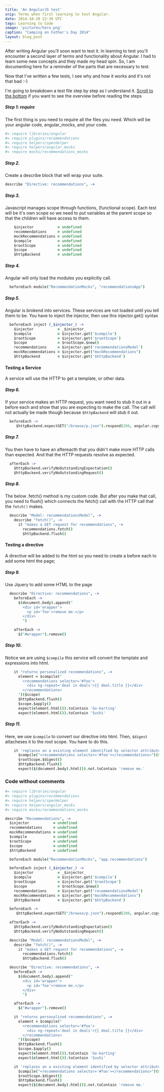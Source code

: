 ```yaml
---
title: 'An AngularJS test'
snip: Terms when first learning to test Angular.
date: 2014-10-20 22:39 UTC
tags: Learning to Code
image: 'pictures/hero.png'
caption: "Camping on Father's Day 2014"
layout: blog_post
---
```


After writing Angular you'll soon want to test it. In learning to test you'll encounter a second layer of terms and functionality about Angular. I had to learn some new concepts and they made my head spin. So, I am documenting here for a reminder of the parts that are necessary to test. 

Now that I've written a few tests, I see why and how it works and it's not that bad :-) 

I'm going to breakdown a test file step by step as I understand it. 
[Scroll to the bottom](#test-without-comments) if you want to see the overview before reading the steps

##### Step 1: require
The first thing is you need to require all the files you need.
Which will be your angular code, angular_mocks, and your code.

~~~coffeescript
#= require libraries/angular
#= require plugins/recommendations
#= require helpers/specHelper
#= require helpers/angular_mocks
#= require mocks/recommendations_mocks
~~~

##### Step 2.
Create a describe block that will wrap your suite.

~~~coffeescript
describe "Directive: recommendations", ->
~~~

##### Step 3.
  Javascript manages scope through functions, (functional scope). Each test will be it's own scope so we need to put variables at the parent scope so that the children will have access to them.

~~~coffeescript
    $injector           = undefined
    recommendations     = undefined
    mockRecommendations = undefined
    $compile            = undefined
    $rootScope          = undefined
    $scope              = undefined
    $httpBackend        = undefined
~~~

##### Step 4.
Angular will only load the modules you explicitly call.

~~~coffeescript
  beforeEach module("RecommendationMocks", "recommendationsApp")
~~~

##### Step 5.
Angular is brokend into services. These services are not loaded until you tell them to be. You have to inject the injector, then use this injector.get() syntax

~~~coffeescript
  beforeEach inject (_$injector_) ->
    $injector           = _$injector_
    $compile            = $injector.get('$compile')
    $rootScope          = $injector.get('$rootScope')
    $scope              = $rootScope.$new()
    recommendations     = $injector.get('recommendationsModel')
    mockRecommendations = $injector.get("mockRecommendations")
    $httpBackend        = $injector.get('$httpBackend')
~~~

#### Testing a Service
A service will use the HTTP to get a template, or other data.

##### Step 6.
If your service makes an HTTP request, you want need to stub it out in a before each and show that you are expecting to make the call. The call will not actually be made though because `$httpBackend` will stub it out.

~~~coffeescript
  beforeEach ->
     $httpBackend.expectGET("/browse/p.json").respond(200, angular.copy(mockRecommendations))
~~~

##### Step 7.
You then have to have an aftereacth that you didn't make more HTTP calls than expected. And that the HTTP requests resolve as expected.

~~~coffeescript
  afterEach ->
    $httpBackend.verifyNoOutstandingExpectation()
    $httpBackend.verifyNoOutstandingRequest()
~~~

##### Step 8.
The below .fetch() method is my custom code. But after you make that call, you need to flush() which connects the fetch() call with the HTTP call that the `fetch()` makes.

~~~coffeescript
  describe "Model: recommendationsModel", ->
    describe "fetch()", ->
      it "makes a GET request for recommendations", ->
        recommendations.fetch()
        $httpBackend.flush()
~~~

#### Testing a directive
A directive will be added to the html so you need to create a before each to add some html the page;

##### Step 9.
Use Jquery to add some HTML to the page

~~~coffeescript
  describe "Directive: recommendations", ->
    beforeEach ->
      $(document.body).append("
        <div id='wrapper'>
          <p id='foo'>remove me.</p>
        </div>
        ")

    afterEach ->
      $("#wrapper").remove()
~~~

##### Step 10.
Notice we are using `$compile` this service will convert the template and expressions into html. 

~~~coffeescript
    it "returns personalized recommendations", ->
      element = $compile("
        <recommendations selector='#foo'>
          <div ng-repeat='deal in deals'>{{ deal.title }}</div>
        </recommendations>
      ")($scope)
      $httpBackend.flush()
      $scope.$apply()
      expect(element.html()).toContain 'Go-karting'
      expect(element.html()).toContain 'Sushi'
~~~

##### Step 11.
Here, we use `$compile` to convert our directive into html.
Then, `$digest` attacheses it to the root scope. You have to do this.

~~~coffeescript
    it 'replaces an a existing element identified by selector attribute', ->
      $compile("<recommendations selector='#foo'></recommendations>")($scope)
      $rootScope.$digest()
      $httpBackend.flush()
      expect($(document.body).html()).not.toContain 'remove me.'
~~~


<div id="test-without-comments"></div>

### Code without comments

~~~coffeescript
#= require libraries/angular
#= require plugins/recommendations
#= require helpers/specHelper
#= require helpers/angular_mocks
#= require mocks/recommendations_mocks

describe "Recommendations", ->
  $injector           = undefined
  recommendations     = undefined
  mockRecommendations = undefined
  $compile            = undefined
  $rootScope          = undefined
  $scope              = undefined
  $httpBackend        = undefined

  beforeEach module("RecommendationMocks", "app.recommendations")

  beforeEach inject (_$injector_) ->
    $injector           = _$injector_
    $compile            = $injector.get('$compile')
    $rootScope          = $injector.get('$rootScope')
    $scope              = $rootScope.$new()
    recommendations     = $injector.get('recommendationsModel')
    mockRecommendations = $injector.get("mockRecommendations")
    $httpBackend        = $injector.get('$httpBackend')

  beforeEach ->
     $httpBackend.expectGET("/browse/p.json").respond(200, angular.copy(mockRecommendations))

  afterEach ->
    $httpBackend.verifyNoOutstandingExpectation()
    $httpBackend.verifyNoOutstandingRequest()

  describe "Model: recommendationsModel", ->
    describe "fetch()", ->
      it "makes a GET request for recommendations", ->
        recommendations.fetch()
        $httpBackend.flush()

  describe "Directive: recommendations", ->
    beforeEach ->
      $(document.body).append("
        <div id='wrapper'>
          <p id='foo'>remove me.</p>
        </div>
        ")

    afterEach ->
      $("#wrapper").remove()

    it "returns personalized recommendations", ->
      element = $compile("
        <recommendations selector='#foo'>
          <div ng-repeat='deal in deals'>{{ deal.title }}</div>
        </recommendations>
      ")($scope)
      $httpBackend.flush()
      $scope.$apply()
      expect(element.html()).toContain 'Go-karting'
      expect(element.html()).toContain 'Sushi'

    it 'replaces an a existing element identified by selector attribute', ->
      $compile("<recommendations selector='#foo'></recommendations>")($scope)
      $rootScope.$digest()
      $httpBackend.flush()
      expect($(document.body).html()).not.toContain 'remove me.'
~~~
